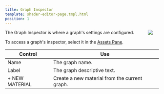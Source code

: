 ```yaml
---
title: Graph Inspector
template: shader-editor-page.tmpl.html
position: 1
---
```


<img src="/images/shader-editor/inspector-pane-graph.png" style="float: right; padding: 20px; padding-top: 0px;"></img>

The Graph Inspector is where a graph's settings are configured.

To access a graph's inspector, select it in the [Assets Pane][1].

| Control | Use |
|---|---|
| Name | The graph name.
| Label | The graph descriptive text. |
|\+ NEW MATERIAL | Create a new material from the current graph. |

[1]: /shader-editor/window-layout/assets-pane

